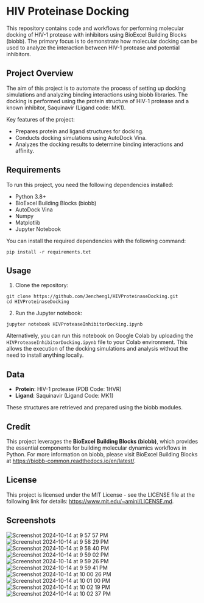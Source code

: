 
# HIV Proteinase Docking

This repository contains code and workflows for performing molecular docking of HIV-1 protease with inhibitors using BioExcel Building Blocks (biobb). The primary focus is to demonstrate how molecular docking can be used to analyze the interaction between HIV-1 protease and potential inhibitors.

## Project Overview

The aim of this project is to automate the process of setting up docking simulations and analyzing binding interactions using biobb libraries. The docking is performed using the protein structure of HIV-1 protease and a known inhibitor, Saquinavir (Ligand code: MK1).

Key features of the project:
- Prepares protein and ligand structures for docking.
- Conducts docking simulations using AutoDock Vina.
- Analyzes the docking results to determine binding interactions and affinity.

## Requirements

To run this project, you need the following dependencies installed:

- Python 3.8+
- BioExcel Building Blocks (biobb)
- AutoDock Vina
- Numpy
- Matplotlib
- Jupyter Notebook

You can install the required dependencies with the following command:

```
pip install -r requirements.txt
```

## Usage

1. Clone the repository:

```
git clone https://github.com/Jencheng1/HIVProteinaseDocking.git
cd HIVProteinaseDocking
```

2. Run the Jupyter notebook:

```
jupyter notebook HIVProteaseInhibitorDocking.ipynb
```

Alternatively, you can run this notebook on Google Colab by uploading the `HIVProteaseInhibitorDocking.ipynb` file to your Colab environment. This allows the execution of the docking simulations and analysis without the need to install anything locally.

## Data

- **Protein**: HIV-1 protease (PDB Code: 1HVR)
- **Ligand**: Saquinavir (Ligand Code: MK1)

These structures are retrieved and prepared using the biobb modules.

## Credit

This project leverages the **BioExcel Building Blocks (biobb)**, which provides the essential components for building molecular dynamics workflows in Python. For more information on biobb, please visit BioExcel Building Blocks at https://biobb-common.readthedocs.io/en/latest/.

## License

This project is licensed under the MIT License - see the LICENSE file at the following link for details: https://www.mit.edu/~amini/LICENSE.md.

## Screenshots
![Screenshot 2024-10-14 at 9 57 57 PM](https://github.com/user-attachments/assets/8df6c21d-4090-444e-a093-947eee7c5d3b)
![Screenshot 2024-10-14 at 9 58 29 PM](https://github.com/user-attachments/assets/b2d85c89-b1af-4ff5-88cc-3ec8e694a6af)
![Screenshot 2024-10-14 at 9 58 40 PM](https://github.com/user-attachments/assets/371969dc-e7da-4a1e-8f6f-e38d352b4c76)
![Screenshot 2024-10-14 at 9 59 02 PM](https://github.com/user-attachments/assets/010beb62-20c1-41fc-8fcb-e990cd5e1dbe)
![Screenshot 2024-10-14 at 9 59 26 PM](https://github.com/user-attachments/assets/111ebb10-d35c-4c44-8764-d561f04df21f)
![Screenshot 2024-10-14 at 9 59 41 PM](https://github.com/user-attachments/assets/6bf8ea07-9afa-4848-afba-e47a317b30e6)
![Screenshot 2024-10-14 at 10 00 26 PM](https://github.com/user-attachments/assets/8fd1c16e-59da-463d-8bae-8e6748c55b42)
![Screenshot 2024-10-14 at 10 01 00 PM](https://github.com/user-attachments/assets/504d95cd-9e0c-4d77-b295-ebf35212289d)
![Screenshot 2024-10-14 at 10 02 19 PM](https://github.com/user-attachments/assets/d01b9446-63b6-4ab1-b70a-2ddceadaad79)
![Screenshot 2024-10-14 at 10 02 37 PM](https://github.com/user-attachments/assets/cd1cfb31-be20-4f26-880a-e67689546306)



